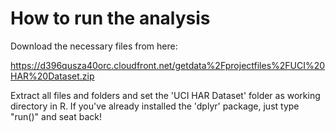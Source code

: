 # How to run the analysis

Download the necessary files from here:

https://d396qusza40orc.cloudfront.net/getdata%2Fprojectfiles%2FUCI%20HAR%20Dataset.zip

Extract all files and folders and set the 'UCI HAR Dataset' folder as working directory in R. If you've already installed the 'dplyr' package, just type "run()" and seat back!
